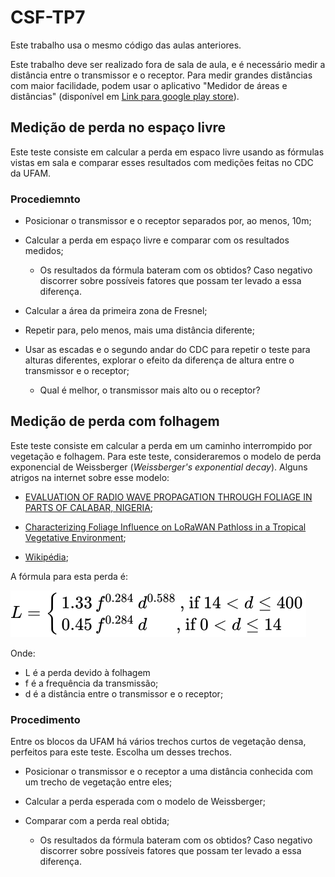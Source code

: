 # CSF-TP7

Este trabalho usa o mesmo código das aulas anteriores.

Este trabalho deve ser realizado fora de sala de aula, e é necessário medir a distância entre o transmissor e o receptor. Para medir grandes distâncias com maior facilidade, podem usar o aplicativo "Medidor de áreas e distâncias"  (disponível em [Link para google play store](https://play.google.com/store/apps/details?id=lt.noframe.fieldsareameasure)).

## Medição de perda no espaço livre

Este teste consiste em calcular a perda em espaco livre usando as fórmulas vistas em sala e comparar esses resultados com medições feitas no CDC da UFAM.

### Procediemnto

+ Posicionar o transmissor e o receptor separados por, ao menos, 10m;

+ Calcular a perda em espaço livre e comparar com os resultados medidos;

  + Os resultados da fórmula bateram com os obtidos? Caso negativo discorrer sobre possíveis fatores que possam ter levado a essa diferença.

+ Calcular a área da primeira zona de Fresnel;

+ Repetir para, pelo menos, mais uma distância diferente;

+ Usar as escadas e o segundo andar do CDC para repetir o teste para alturas diferentes, explorar o efeito da diferença de altura entre o transmissor e o receptor;

  + Qual é melhor, o transmissor mais alto ou o receptor?

## Medição de perda com folhagem

Este teste consiste em calcular a perda em um caminho interrompido por vegetação e folhagem. Para este teste, consideraremos o modelo de perda exponencial de Weissberger (_Weissberger's exponential decay_). Alguns atrigos na internet sobre esse modelo:

+ [EVALUATION OF RADIO WAVE  PROPAGATION THROUGH FOLIAGE IN PARTS OF CALABAR, NIGERIA](https://www.ijser.org/researchpaper/EVALUATION-OF-RADIO-WAVE-PROPAGATION-THROUGH-FOLIAGE-IN-PARTS-OF-CALABAR-NIGERIA.pdf);

+ [Characterizing Foliage Influence on LoRaWAN Pathloss in a Tropical Vegetative Environment](https://www.researchgate.net/publication/341043296_Characterizing_Foliage_Influence_on_LoRaWAN_Pathloss_in_a_Tropical_Vegetative_Environment);

+ [Wikipédia](https://en.wikipedia.org/wiki/Weissberger%27s_model);

A fórmula para esta perda é:

![Weissberger's exponential decay](/img/formula.svg)

Onde:

+ L é a perda devido à folhagem
+ f é a frequência da transmissão;
+ d é a distância entre o transmissor e o receptor;

### Procedimento

Entre os blocos da UFAM há vários trechos curtos de vegetação densa, perfeitos para este teste. Escolha um desses trechos.

+ Posicionar o transmissor e o receptor a uma distância conhecida com um trecho de vegetação entre eles;

+ Calcular a perda esperada com o modelo de Weissberger;

+ Comparar com a perda real obtida;

  + Os resultados da fórmula bateram com os obtidos? Caso negativo discorrer sobre possíveis fatores que possam ter levado a essa diferença.
